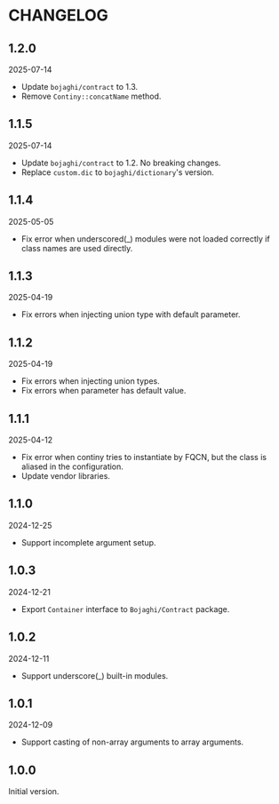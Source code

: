# CHANGELOG

## 1.2.0

2025-07-14

- Update `bojaghi/contract` to 1.3.
- Remove `Continy::concatName` method.

## 1.1.5

2025-07-14

- Update `bojaghi/contract` to 1.2. No breaking changes.
- Replace `custom.dic` to `bojaghi/dictionary`'s version.

## 1.1.4

2025-05-05

- Fix error when underscored(_) modules were not loaded correctly if class names are used directly.

## 1.1.3

2025-04-19

- Fix errors when injecting union type with default parameter.

## 1.1.2

2025-04-19

- Fix errors when injecting union types.
- Fix errors when parameter has default value.

## 1.1.1

2025-04-12

- Fix error when continy tries to instantiate by FQCN, but the class is aliased in the configuration.
- Update vendor libraries.

## 1.1.0

2024-12-25

- Support incomplete argument setup.

## 1.0.3

2024-12-21

- Export `Container` interface to `Bojaghi/Contract` package.

## 1.0.2

2024-12-11

- Support underscore(_) built-in modules.

## 1.0.1

2024-12-09

- Support casting of non-array arguments to array arguments.

## 1.0.0

Initial version.
